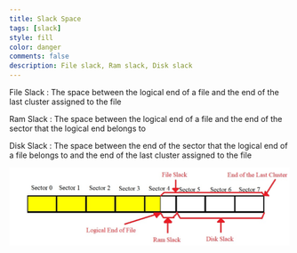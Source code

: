 ```yaml
---
title: Slack Space
tags: [slack]
style: fill
color: danger
comments: false
description: File slack, Ram slack, Disk slack
---
```


File Slack
: The space between the logical end of a file and the end of the last cluster assigned to the file

Ram Slack
: The space between the logical end of a file and the end of the sector that the logical end belongs to

Disk Slack
: The space between the end of the sector that the logical end of a file belongs to and the end of the last cluster assigned to the file

![](/imgs/SlackSpace_Picture1.jpg)

